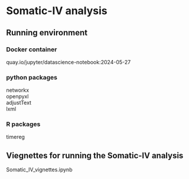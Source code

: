 # Somatic-IV analysis
  
## Running environment  
### Docker container
quay.io/jupyter/datascience-notebook:2024-05-27  
### python packages
networkx  
openpyxl  
adjustText  
lxml  
### R packages
timereg
  
## Viegnettes for running the Somatic-IV analysis
Somatic_IV_vignettes.ipynb  
